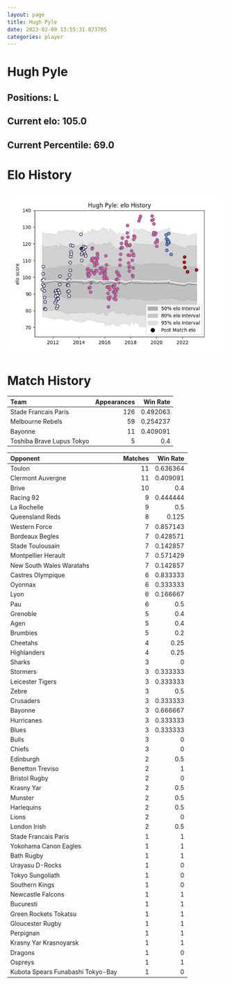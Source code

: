 ```yaml
---  
layout: page  
title: Hugh Pyle  
date: 2023-02-09 13:55:31.873705  
categories: player  
---
```

# Hugh Pyle

## Positions: L

## Current elo: 105.0

## Current Percentile: 69.0

# Elo History


![elo history](history_HughPyle.png)
# Match History


| Team                      |   Appearances |   Win Rate |
|:--------------------------|--------------:|-----------:|
| Stade Francais Paris      |           126 |   0.492063 |
| Melbourne Rebels          |            59 |   0.254237 |
| Bayonne                   |            11 |   0.409091 |
| Toshiba Brave Lupus Tokyo |             5 |   0.4      |

| Opponent                          |   Matches |   Win Rate |
|:----------------------------------|----------:|-----------:|
| Toulon                            |        11 |   0.636364 |
| Clermont Auvergne                 |        11 |   0.409091 |
| Brive                             |        10 |   0.4      |
| Racing 92                         |         9 |   0.444444 |
| La Rochelle                       |         9 |   0.5      |
| Queensland Reds                   |         8 |   0.125    |
| Western Force                     |         7 |   0.857143 |
| Bordeaux Begles                   |         7 |   0.428571 |
| Stade Toulousain                  |         7 |   0.142857 |
| Montpellier Herault               |         7 |   0.571429 |
| New South Wales Waratahs          |         7 |   0.142857 |
| Castres Olympique                 |         6 |   0.833333 |
| Oyonnax                           |         6 |   0.333333 |
| Lyon                              |         6 |   0.166667 |
| Pau                               |         6 |   0.5      |
| Grenoble                          |         5 |   0.4      |
| Agen                              |         5 |   0.4      |
| Brumbies                          |         5 |   0.2      |
| Cheetahs                          |         4 |   0.25     |
| Highlanders                       |         4 |   0.25     |
| Sharks                            |         3 |   0        |
| Stormers                          |         3 |   0.333333 |
| Leicester Tigers                  |         3 |   0.333333 |
| Zebre                             |         3 |   0.5      |
| Crusaders                         |         3 |   0.333333 |
| Bayonne                           |         3 |   0.666667 |
| Hurricanes                        |         3 |   0.333333 |
| Blues                             |         3 |   0.333333 |
| Bulls                             |         3 |   0        |
| Chiefs                            |         3 |   0        |
| Edinburgh                         |         2 |   0.5      |
| Benetton Treviso                  |         2 |   1        |
| Bristol Rugby                     |         2 |   0        |
| Krasny Yar                        |         2 |   0.5      |
| Munster                           |         2 |   0.5      |
| Harlequins                        |         2 |   0.5      |
| Lions                             |         2 |   0        |
| London Irish                      |         2 |   0.5      |
| Stade Francais Paris              |         1 |   1        |
| Yokohama Canon Eagles             |         1 |   1        |
| Bath Rugby                        |         1 |   1        |
| Urayasu D-Rocks                   |         1 |   0        |
| Tokyo Sungoliath                  |         1 |   0        |
| Southern Kings                    |         1 |   0        |
| Newcastle Falcons                 |         1 |   1        |
| Bucuresti                         |         1 |   1        |
| Green Rockets Tokatsu             |         1 |   1        |
| Gloucester Rugby                  |         1 |   1        |
| Perpignan                         |         1 |   1        |
| Krasny Yar Krasnoyarsk            |         1 |   1        |
| Dragons                           |         1 |   0        |
| Ospreys                           |         1 |   1        |
| Kubota Spears Funabashi Tokyo-Bay |         1 |   0        |